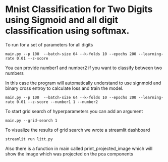# Mnist Classification for Two Digits using Sigmoid and all digit classification using softmax.

To run for a set of parameters for all digits 


```
main.py --p 100  --batch-size 64 --k-folds 10 --epochs 200 --learning-rate 0.01 --z-score

```

You can provide number1 and number2 if you want to classify between two numbers

In this case the program will automatically understand to use signmoid and binary cross entroy to calculate loss and train the model.

```
main.py --p 100  --batch-size 64 --k-folds 10 --epochs 200 --learning-rate 0.01 --z-score --number1 1 --number2

```
To start grid search of hyperparameters you can add an argument 

```
main.py --grid-search 1

```

To visualize the results of grid search we wrote a streamlit dashboard

```
streamlit run litt.py

```


Also there is a function in main called print_projected_image which will show the image which was projected on the pca components 